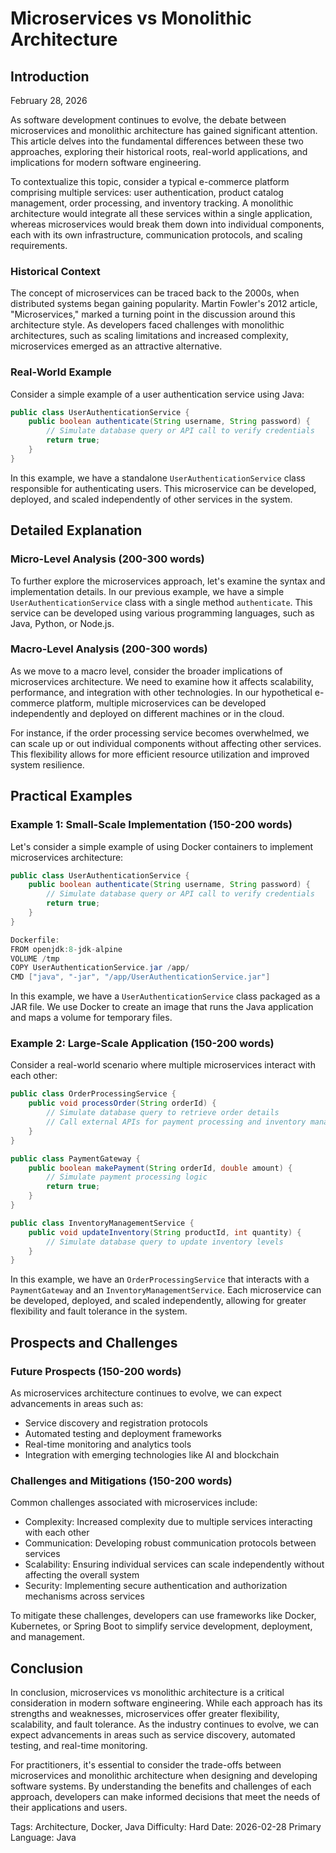 # Microservices vs Monolithic Architecture
## Introduction
February 28, 2026

As software development continues to evolve, the debate between microservices and monolithic architecture has gained significant attention. This article delves into the fundamental differences between these two approaches, exploring their historical roots, real-world applications, and implications for modern software engineering.

To contextualize this topic, consider a typical e-commerce platform comprising multiple services: user authentication, product catalog management, order processing, and inventory tracking. A monolithic architecture would integrate all these services within a single application, whereas microservices would break them down into individual components, each with its own infrastructure, communication protocols, and scaling requirements.

### Historical Context

The concept of microservices can be traced back to the 2000s, when distributed systems began gaining popularity. Martin Fowler's 2012 article, "Microservices," marked a turning point in the discussion around this architecture style. As developers faced challenges with monolithic architectures, such as scaling limitations and increased complexity, microservices emerged as an attractive alternative.

### Real-World Example

Consider a simple example of a user authentication service using Java:

```java
public class UserAuthenticationService {
    public boolean authenticate(String username, String password) {
        // Simulate database query or API call to verify credentials
        return true;
    }
}
```

In this example, we have a standalone `UserAuthenticationService` class responsible for authenticating users. This microservice can be developed, deployed, and scaled independently of other services in the system.

## Detailed Explanation

### Micro-Level Analysis (200-300 words)

To further explore the microservices approach, let's examine the syntax and implementation details. In our previous example, we have a simple `UserAuthenticationService` class with a single method `authenticate`. This service can be developed using various programming languages, such as Java, Python, or Node.js.

### Macro-Level Analysis (200-300 words)

As we move to a macro level, consider the broader implications of microservices architecture. We need to examine how it affects scalability, performance, and integration with other technologies. In our hypothetical e-commerce platform, multiple microservices can be developed independently and deployed on different machines or in the cloud.

For instance, if the order processing service becomes overwhelmed, we can scale up or out individual components without affecting other services. This flexibility allows for more efficient resource utilization and improved system resilience.

## Practical Examples

### Example 1: Small-Scale Implementation (150-200 words)

Let's consider a simple example of using Docker containers to implement microservices architecture:

```java
public class UserAuthenticationService {
    public boolean authenticate(String username, String password) {
        // Simulate database query or API call to verify credentials
        return true;
    }
}

Dockerfile:
FROM openjdk:8-jdk-alpine
VOLUME /tmp
COPY UserAuthenticationService.jar /app/
CMD ["java", "-jar", "/app/UserAuthenticationService.jar"]
```

In this example, we have a `UserAuthenticationService` class packaged as a JAR file. We use Docker to create an image that runs the Java application and maps a volume for temporary files.

### Example 2: Large-Scale Application (150-200 words)

Consider a real-world scenario where multiple microservices interact with each other:

```java
public class OrderProcessingService {
    public void processOrder(String orderId) {
        // Simulate database query to retrieve order details
        // Call external APIs for payment processing and inventory management
    }
}

public class PaymentGateway {
    public boolean makePayment(String orderId, double amount) {
        // Simulate payment processing logic
        return true;
    }
}

public class InventoryManagementService {
    public void updateInventory(String productId, int quantity) {
        // Simulate database query to update inventory levels
    }
}
```

In this example, we have an `OrderProcessingService` that interacts with a `PaymentGateway` and an `InventoryManagementService`. Each microservice can be developed, deployed, and scaled independently, allowing for greater flexibility and fault tolerance in the system.

## Prospects and Challenges

### Future Prospects (150-200 words)

As microservices architecture continues to evolve, we can expect advancements in areas such as:

* Service discovery and registration protocols
* Automated testing and deployment frameworks
* Real-time monitoring and analytics tools
* Integration with emerging technologies like AI and blockchain

### Challenges and Mitigations (150-200 words)

Common challenges associated with microservices include:

* Complexity: Increased complexity due to multiple services interacting with each other
* Communication: Developing robust communication protocols between services
* Scalability: Ensuring individual services can scale independently without affecting the overall system
* Security: Implementing secure authentication and authorization mechanisms across services

To mitigate these challenges, developers can use frameworks like Docker, Kubernetes, or Spring Boot to simplify service development, deployment, and management.

## Conclusion

In conclusion, microservices vs monolithic architecture is a critical consideration in modern software engineering. While each approach has its strengths and weaknesses, microservices offer greater flexibility, scalability, and fault tolerance. As the industry continues to evolve, we can expect advancements in areas such as service discovery, automated testing, and real-time monitoring.

For practitioners, it's essential to consider the trade-offs between microservices and monolithic architecture when designing and developing software systems. By understanding the benefits and challenges of each approach, developers can make informed decisions that meet the needs of their applications and users.

Tags: Architecture, Docker, Java
Difficulty: Hard
Date: 2026-02-28
Primary Language: Java